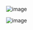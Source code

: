 ![image](https://github.com/soniadiwedi/brand_wick/assets/112754761/102e2a30-0e0c-47f8-acaa-87b15bcadaef)

![image](https://github.com/soniadiwedi/brand_wick/assets/112754761/48cd1815-2150-46d7-ba8b-56f8cd95705d)
